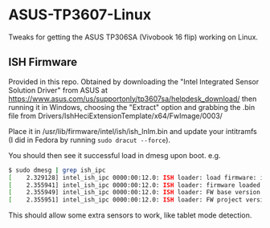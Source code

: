 # ASUS-TP3607-Linux
Tweaks for getting the ASUS TP306SA (Vivobook 16 flip) working on Linux.

## ISH Firmware
Provided in this repo. Obtained by downloading the "Intel Integrated Sensor Solution Driver" from ASUS at https://www.asus.com/us/supportonly/tp3607sa/helpdesk_download/
then running it in Windows, choosing the "Extract" option and grabbing the .bin file from Drivers/IshHeciExtensionTemplate/x64/FwImage/0003/

Place it in /usr/lib/firmware/intel/ish/ish_lnlm.bin and update your intitramfs (I did in Fedora by running `sudo dracut --force`).

You should then see it successful load in dmesg upon boot. e.g.
```sh
$ sudo dmesg | grep ish_ipc
[    2.329128] intel_ish_ipc 0000:00:12.0: ISH loader: load firmware: intel/ish/ish_lnlm.bin
[    2.355941] intel_ish_ipc 0000:00:12.0: ISH loader: firmware loaded. size:535040
[    2.355949] intel_ish_ipc 0000:00:12.0: ISH loader: FW base version: 5.8.0.7724
[    2.355951] intel_ish_ipc 0000:00:12.0: ISH loader: FW project version: 1.0.0.12631

```

This should allow some extra sensors to work, like tablet mode detection.
